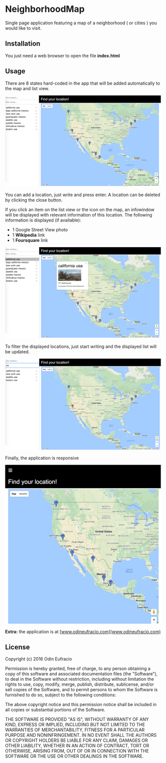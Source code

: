 # NeighborhoodMap
Single page application featuring a map of a neighborhood ( or cities ) you would like to visit.


## Installation
You just need a web browser to open the file **index.html**

## Usage

There are 8 states hard-coded in the app that will be added automatically to the map and list view.

![Full App](/img/img01.png)

You can add a location, just write and press enter.  A location can be deleted by clicking the close button.

If you click an item on the list view or the icon on the map, an infowindow will be displayed with relevant information of this location. The following information is displayed (if available):

* 1 Google Street View photo
* 1 **Wikipedia** link 
* 1 **Foursquare** link

![Full App](/img/img02.png)

To filter the displayed locations, just start writing and the displayed list will be updated.

![Full App](/img/img03.png)

Finally, the application is responsive 

![Full App](/img/img04.png)


**Extra:** the application is at [www.odineufracio.com](www.odineufracio.com)

## License
Copyright (c) 2016 Odin Eufracio

Permission is hereby granted, free of charge, to any person obtaining a copy
of this software and associated documentation files (the "Software"), to deal
in the Software without restriction, including without limitation the rights
to use, copy, modify, merge, publish, distribute, sublicense, and/or sell
copies of the Software, and to permit persons to whom the Software is
furnished to do so, subject to the following conditions:

The above copyright notice and this permission notice shall be included in all
copies or substantial portions of the Software.

THE SOFTWARE IS PROVIDED "AS IS", WITHOUT WARRANTY OF ANY KIND, EXPRESS OR
IMPLIED, INCLUDING BUT NOT LIMITED TO THE WARRANTIES OF MERCHANTABILITY,
FITNESS FOR A PARTICULAR PURPOSE AND NONINFRINGEMENT. IN NO EVENT SHALL THE
AUTHORS OR COPYRIGHT HOLDERS BE LIABLE FOR ANY CLAIM, DAMAGES OR OTHER
LIABILITY, WHETHER IN AN ACTION OF CONTRACT, TORT OR OTHERWISE, ARISING FROM,
OUT OF OR IN CONNECTION WITH THE SOFTWARE OR THE USE OR OTHER DEALINGS IN THE
SOFTWARE.
